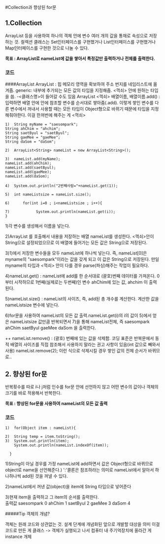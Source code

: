 ﻿

#Collection과 향상된 for문

## 1.Collection 

ArrayList 등을 사용하여 하나의 객체 안에 변수 여러 개의 값을 통채로 속성으로 저장하는 것. 컬렉션 클래스는 Set인터페이스를 구현했거나 List인터페이스를 구현했거나 Map인터페이스를 구현한 것으로 나눌 수 있다.

**목표 : ArrayList로 nameList에 값을 쌓아서 특정값만 출력하거나 전체를 출력한다.**


### 코드

####ArrayList 
ArrayList : 힙 메모리 영역을 확보하여 주소 번지를 네임리스트에 옮겨줌.
generic: 내부에 추가되는 모든 값의 타입을 지정해줌. <꺽쇠> 안에 원하는 타입을 씀. -<클래스명>이 들어갈 수도 있음
ArrayList <꺽쇠> 배열이름, 배열이름.add() : 입력하면 배열 안에 안에 참조할 변수를 순서대로 쌓아줌(.add). 이렇게 쌓인 변수를 다른 변수에서 꺼내서 사용할 때는 모든 타입이 Object형으로 바뀌기 때문에 타입을 지정해줘야한다. 이걸 한꺼번에 해주는 게 <꺽쇠> 

    1)  String myName = "saesompark";
	String ahChim = "ahchim";
	String saetByul = "saetByul";
	String gaeMee = "gaeMee";
	String daSom = "daSom";
		
    2)  ArrayList<String> nameList = new ArrayList<String>();

    3)  nameList.add(myName);
	nameList.add(ahChim);
	nameList.add(saetByul);
	nameList.add(gaeMee);
	nameList.add(daSom);
	
    4)  System.out.println("2번째사람="+nameList.get(1));
	
    5)  int nameListsize = nameList.size(); 

    6) 		for(int i=0 ; i<nameListsize ; i++){

    7) 			  System.out.println(nameList.get(i));
	}
	
	
1)각 변수를 생성해서 이름을 넣는다.

2)ArrayList 를 호출해서 내용을 저장하는 배열 nameList를 생성한다. <꺽쇠>안이 String으로 설정되었으므로 이 배열에 들어가는 모든 값은 String으로 저장된다.

3)1)에서 저장한 변수들을 모두 nameList에 하나씩 넣는다. 즉, nameList[0]은 myname의 "saesompark"이라는 값을 갖게 되고 이 값은 String으로 저장된다. 만일 myname의 타입과 <꺽쇠> 안이 다를 경우 parse(파싱)해주는 작업이 필요하다.

4)nameList.get() : nameList에 add를 한 순서대로 (괄호)번째 데이터를 가져온다. 0부터 시작하므로 1번째(실제로는 두번째)인 변수 ahChim에 있는 값,
ahchim
이 출력된다.

5)nameList.size() : nameList의 사이즈, 즉, add된 총 개수를 계산한다. 계산한 값을 nameListsize 변수에 넣는다.

6)for문을 사용하여 nameList의 모든 값 출력.nameList.get(i)의 i의 값이 5)에서 얻은 nameListsize 값만큼 반복되면서 7)을 통해 nameList전체, 즉
saesompark
ahChim
saetByul
gaeMee
daSom
을 출력한다.

++ nameList.remove() : (괄호) 번째에 있는 값을 삭제함. 코딩 표준은 반복문에서 동적 배열의 사이즈를 직접 참조해서 사용하지 말라는 권고 사항이 있음(int 값으로 빼와서 사용) nameList.remove(2); 이런 식으로 삭제시킬 경우 쌓인 값의 전체 순서가 바뀌므로..


## 2. 향상된 for문

반복횟수를 따로 i나 j처럼 인수를 for문 안에 선언하지 않고 어떤 변수의 값이나 객체의 크기를 바로 적용해서 반복한다.

**목표 : 향상된 for문을 사용하여 nameList의 모든 값 출력**

### 코드

	1)  for(Object item : nameList){ 

	2)	String temp = item.toString();
	3)	System.out.println(item);
		System.out.println(nameList.indexOf(item));

	  }


1)String이 아닐 경우를 가정
nameList에 add하면서 값은 Object형으로 바뀌므로 object로 name을 선언해준다.) ':'콜론은 참조하라는 의미로 nameList에서 알아서 하나하나씩 add된 것을 꺼낼 수 있다.		

2)nameList에서 꺼낸 값(object)을 item에 String 타입으로 넣어준다

3)현재 item을 출력하고 그 item의 순서를 출력한다.	
출력값
saesompark
0
ahChim
1
saetByul
2
gaeMee
3
daSom
4


#####Tip 객체의 개념?

객체는 원래 코드와 상관없는 것. 설계 단계에 개념화된 앞으로 개발할 대상을 의미 
이걸 코드로 만든 게 클래스 
-> 객체가 실행되고 나서 컴퓨터 내 주기억장치에 올라간 게 instance 개체

